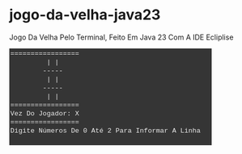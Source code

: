 # jogo-da-velha-java23

<p>
  Jogo Da Velha Pelo Terminal, Feito Em Java 23 Com A IDE Ecliplise
</p>

<img src="/jogoDaVelha/assets/imgs/Screenshot from 2025-03-28 09-56-21.png"/>
